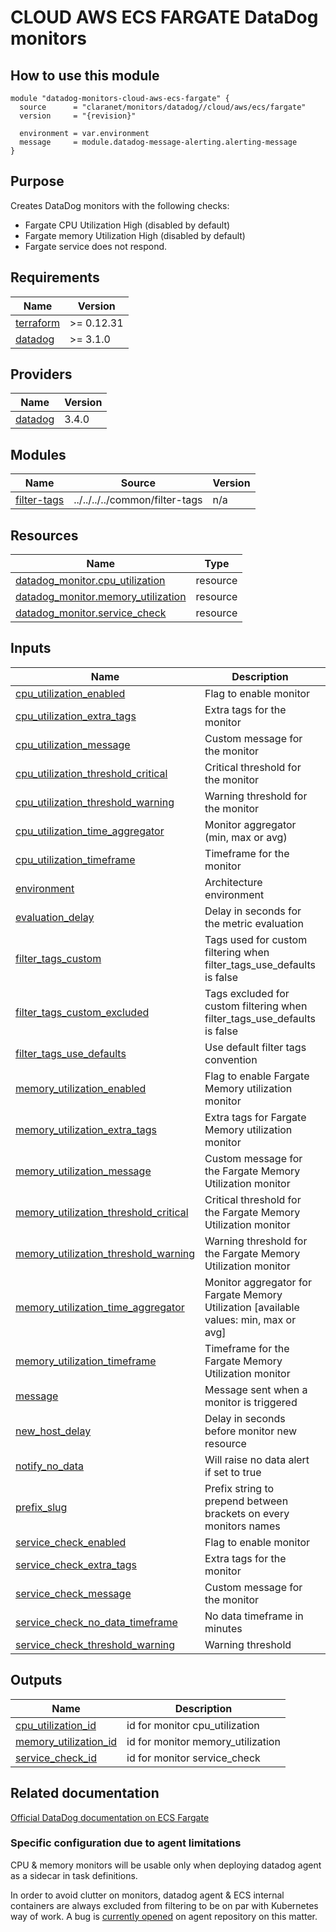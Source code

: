 # CLOUD AWS ECS FARGATE DataDog monitors

## How to use this module

```hcl
module "datadog-monitors-cloud-aws-ecs-fargate" {
  source      = "claranet/monitors/datadog//cloud/aws/ecs/fargate"
  version     = "{revision}"

  environment = var.environment
  message     = module.datadog-message-alerting.alerting-message
}

```

## Purpose

Creates DataDog monitors with the following checks:

- Fargate CPU Utilization High (disabled by default)
- Fargate memory Utilization High (disabled by default)
- Fargate service does not respond.

## Requirements

| Name | Version |
|------|---------|
| <a name="requirement_terraform"></a> [terraform](#requirement\_terraform) | >= 0.12.31 |
| <a name="requirement_datadog"></a> [datadog](#requirement\_datadog) | >= 3.1.0 |

## Providers

| Name | Version |
|------|---------|
| <a name="provider_datadog"></a> [datadog](#provider\_datadog) | 3.4.0 |

## Modules

| Name | Source | Version |
|------|--------|---------|
| <a name="module_filter-tags"></a> [filter-tags](#module\_filter-tags) | ../../../../common/filter-tags | n/a |

## Resources

| Name | Type |
|------|------|
| [datadog_monitor.cpu_utilization](https://registry.terraform.io/providers/DataDog/datadog/latest/docs/resources/monitor) | resource |
| [datadog_monitor.memory_utilization](https://registry.terraform.io/providers/DataDog/datadog/latest/docs/resources/monitor) | resource |
| [datadog_monitor.service_check](https://registry.terraform.io/providers/DataDog/datadog/latest/docs/resources/monitor) | resource |

## Inputs

| Name | Description | Type | Default | Required |
|------|-------------|------|---------|:--------:|
| <a name="input_cpu_utilization_enabled"></a> [cpu\_utilization\_enabled](#input\_cpu\_utilization\_enabled) | Flag to enable monitor | `string` | `"false"` | no |
| <a name="input_cpu_utilization_extra_tags"></a> [cpu\_utilization\_extra\_tags](#input\_cpu\_utilization\_extra\_tags) | Extra tags for the monitor | `list(string)` | `[]` | no |
| <a name="input_cpu_utilization_message"></a> [cpu\_utilization\_message](#input\_cpu\_utilization\_message) | Custom message for the monitor | `string` | `""` | no |
| <a name="input_cpu_utilization_threshold_critical"></a> [cpu\_utilization\_threshold\_critical](#input\_cpu\_utilization\_threshold\_critical) | Critical threshold for the monitor | `string` | `90` | no |
| <a name="input_cpu_utilization_threshold_warning"></a> [cpu\_utilization\_threshold\_warning](#input\_cpu\_utilization\_threshold\_warning) | Warning threshold for the monitor | `string` | `85` | no |
| <a name="input_cpu_utilization_time_aggregator"></a> [cpu\_utilization\_time\_aggregator](#input\_cpu\_utilization\_time\_aggregator) | Monitor aggregator (min, max or avg) | `string` | `"min"` | no |
| <a name="input_cpu_utilization_timeframe"></a> [cpu\_utilization\_timeframe](#input\_cpu\_utilization\_timeframe) | Timeframe for the monitor | `string` | `"last_5m"` | no |
| <a name="input_environment"></a> [environment](#input\_environment) | Architecture environment | `string` | n/a | yes |
| <a name="input_evaluation_delay"></a> [evaluation\_delay](#input\_evaluation\_delay) | Delay in seconds for the metric evaluation | `number` | `15` | no |
| <a name="input_filter_tags_custom"></a> [filter\_tags\_custom](#input\_filter\_tags\_custom) | Tags used for custom filtering when filter\_tags\_use\_defaults is false | `string` | `"*"` | no |
| <a name="input_filter_tags_custom_excluded"></a> [filter\_tags\_custom\_excluded](#input\_filter\_tags\_custom\_excluded) | Tags excluded for custom filtering when filter\_tags\_use\_defaults is false | `string` | `""` | no |
| <a name="input_filter_tags_use_defaults"></a> [filter\_tags\_use\_defaults](#input\_filter\_tags\_use\_defaults) | Use default filter tags convention | `bool` | `true` | no |
| <a name="input_memory_utilization_enabled"></a> [memory\_utilization\_enabled](#input\_memory\_utilization\_enabled) | Flag to enable Fargate Memory utilization monitor | `string` | `"false"` | no |
| <a name="input_memory_utilization_extra_tags"></a> [memory\_utilization\_extra\_tags](#input\_memory\_utilization\_extra\_tags) | Extra tags for Fargate Memory utilization monitor | `list(string)` | `[]` | no |
| <a name="input_memory_utilization_message"></a> [memory\_utilization\_message](#input\_memory\_utilization\_message) | Custom message for the Fargate Memory Utilization monitor | `string` | `""` | no |
| <a name="input_memory_utilization_threshold_critical"></a> [memory\_utilization\_threshold\_critical](#input\_memory\_utilization\_threshold\_critical) | Critical threshold for the Fargate Memory Utilization monitor | `string` | `90` | no |
| <a name="input_memory_utilization_threshold_warning"></a> [memory\_utilization\_threshold\_warning](#input\_memory\_utilization\_threshold\_warning) | Warning threshold for the Fargate Memory Utilization monitor | `string` | `85` | no |
| <a name="input_memory_utilization_time_aggregator"></a> [memory\_utilization\_time\_aggregator](#input\_memory\_utilization\_time\_aggregator) | Monitor aggregator for Fargate Memory Utilization [available values: min, max or avg] | `string` | `"min"` | no |
| <a name="input_memory_utilization_timeframe"></a> [memory\_utilization\_timeframe](#input\_memory\_utilization\_timeframe) | Timeframe for the Fargate Memory Utilization monitor | `string` | `"last_5m"` | no |
| <a name="input_message"></a> [message](#input\_message) | Message sent when a monitor is triggered | `string` | n/a | yes |
| <a name="input_new_group_delay"></a> [new\_host\_delay](#input\_new\_host\_delay) | Delay in seconds before monitor new resource | `number` | `300` | no |
| <a name="input_notify_no_data"></a> [notify\_no\_data](#input\_notify\_no\_data) | Will raise no data alert if set to true | `bool` | `true` | no |
| <a name="input_prefix_slug"></a> [prefix\_slug](#input\_prefix\_slug) | Prefix string to prepend between brackets on every monitors names | `string` | `""` | no |
| <a name="input_service_check_enabled"></a> [service\_check\_enabled](#input\_service\_check\_enabled) | Flag to enable monitor | `bool` | `true` | no |
| <a name="input_service_check_extra_tags"></a> [service\_check\_extra\_tags](#input\_service\_check\_extra\_tags) | Extra tags for the monitor | `list(string)` | `[]` | no |
| <a name="input_service_check_message"></a> [service\_check\_message](#input\_service\_check\_message) | Custom message for the monitor | `string` | `""` | no |
| <a name="input_service_check_no_data_timeframe"></a> [service\_check\_no\_data\_timeframe](#input\_service\_check\_no\_data\_timeframe) | No data timeframe in minutes | `number` | `10` | no |
| <a name="input_service_check_threshold_warning"></a> [service\_check\_threshold\_warning](#input\_service\_check\_threshold\_warning) | Warning threshold | `number` | `3` | no |

## Outputs

| Name | Description |
|------|-------------|
| <a name="output_cpu_utilization_id"></a> [cpu\_utilization\_id](#output\_cpu\_utilization\_id) | id for monitor cpu\_utilization |
| <a name="output_memory_utilization_id"></a> [memory\_utilization\_id](#output\_memory\_utilization\_id) | id for monitor memory\_utilization |
| <a name="output_service_check_id"></a> [service\_check\_id](#output\_service\_check\_id) | id for monitor service\_check |
## Related documentation

[Official DataDog documentation on ECS Fargate](https://docs.datadoghq.com/integrations/ecs_fargate/)

### Specific configuration due to agent limitations

CPU & memory monitors will be usable only when deploying datadog agent as a sidecar in task definitions.

In order to avoid clutter on monitors, datadog agent & ECS internal containers are always excluded from filtering to be on par with Kubernetes way of work. A bug is [currently opened](https://github.com/DataDog/datadog-agent/issues/2722) on agent repository on this matter.
